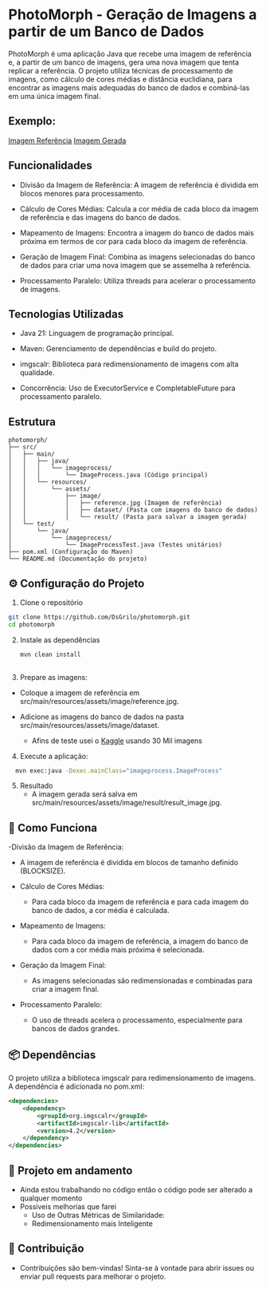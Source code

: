 # PhotoMorph - Geração de Imagens a partir de um Banco de Dados

PhotoMorph é uma aplicação Java que recebe uma imagem de referência e, a partir de um banco de imagens, gera uma nova imagem que tenta replicar a referência. O projeto utiliza técnicas de processamento de imagens, como cálculo de cores médias e distância euclidiana, para encontrar as imagens mais adequadas do banco de dados e combiná-las em uma única imagem final.


## Exemplo: 
[Imagem Referência](src/example/reference.jpg)
[Imagem Gerada](src/example/result_image.jpg)

## Funcionalidades
- Divisão da Imagem de Referência: A imagem de referência é dividida em blocos menores para processamento.

- Cálculo de Cores Médias: Calcula a cor média de cada bloco da imagem de referência e das imagens do banco de dados.

- Mapeamento de Imagens: Encontra a imagem do banco de dados mais próxima em termos de cor para cada bloco da imagem de referência.

- Geração de Imagem Final: Combina as imagens selecionadas do banco de dados para criar uma nova imagem que se assemelha à referência.

- Processamento Paralelo: Utiliza threads para acelerar o processamento de imagens.

## Tecnologias Utilizadas

- Java 21: Linguagem de programação principal.

- Maven: Gerenciamento de dependências e build do projeto.

- imgscalr: Biblioteca para redimensionamento de imagens com alta qualidade.

- Concorrência: Uso de ExecutorService e CompletableFuture para processamento paralelo.

## Estrutura 

```
photomorph/
├── src/
│   ├── main/
│   │   ├── java/
│   │   │   └── imageprocess/
│   │   │       └── ImageProcess.java (Código principal)
│   │   └── resources/
│   │       └── assets/
│   │           ├── image/
│   │           │   ├── reference.jpg (Imagem de referência)
│   │           │   ├── dataset/ (Pasta com imagens do banco de dados)
│   │           │   └── result/ (Pasta para salvar a imagem gerada)
│   └── test/
│       └── java/
│           └── imageprocess/
│               └── ImageProcessTest.java (Testes unitários)
├── pom.xml (Configuração do Maven)
└── README.md (Documentação do projeto)
```

## ⚙️ Configuração do Projeto

1. Clone o repositório 
  ```bash
  git clone https://github.com/DsGrilo/photomorph.git
  cd photomorph
  ```
2. Instale as dependências
   ```bash
   mvn clean install
  
3. Prepare as imagens:
- Coloque a imagem de referência em src/main/resources/assets/image/reference.jpg.

- Adicione as imagens do banco de dados na pasta src/main/resources/assets/image/dataset.
    - Afins de teste usei o [Kaggle](https://www.kaggle.com/datasets/tunguz/1-million-fake-faces?resource=download "Ir para o Kaggle") usando 30 Mil imagens
4. Execute a aplicação:
```bash
  mvn exec:java -Dexec.mainClass="imageprocess.ImageProcess"
```
5. Resultado
   - A imagem gerada será salva em src/main/resources/assets/image/result/result_image.jpg.
## 🧠 Como Funciona
-Divisão da Imagem de Referência:
  - A imagem de referência é dividida em blocos de tamanho definido (BLOCKSIZE).

- Cálculo de Cores Médias:
  - Para cada bloco da imagem de referência e para cada imagem do banco de dados, a cor média é calculada.

- Mapeamento de Imagens:
  - Para cada bloco da imagem de referência, a imagem do banco de dados com a cor média mais próxima é selecionada.

- Geração da Imagem Final:
  - As imagens selecionadas são redimensionadas e combinadas para criar a imagem final.

- Processamento Paralelo:
  - O uso de threads acelera o processamento, especialmente para bancos de dados grandes.

## 📦 Dependências
O projeto utiliza a biblioteca imgscalr para redimensionamento de imagens. A dependência é adicionada no pom.xml:
```xml
<dependencies>
    <dependency>
        <groupId>org.imgscalr</groupId>
        <artifactId>imgscalr-lib</artifactId>
        <version>4.2</version>
    </dependency>
</dependencies>
```

##  🚧 Projeto em andamento
- Ainda estou trabalhando no código então o código pode ser alterado a qualquer momento
- Possiveis melhorias que farei
  - Uso de Outras Métricas de Similaridade:
  - Redimensionamento mais Inteligente
    

## 🤝 Contribuição
- Contribuições são bem-vindas! Sinta-se à vontade para abrir issues ou enviar pull requests para melhorar o projeto.
